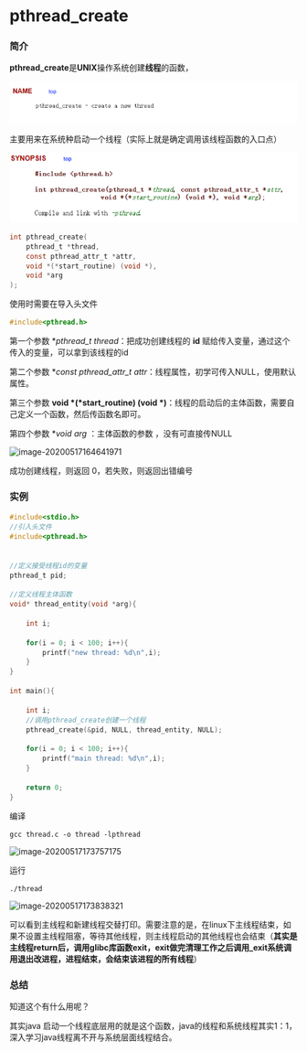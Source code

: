 # pthread_create

### 简介

**pthread_create**是**UNIX**操作系统创建**线程**的函数，

![image-20200517164448219](./NoteImg/image-20200517164448219.png)

主要用来在系统种启动一个线程（实际上就是确定调用该线程函数的入口点）

![image-20200517164654712](./NoteImg/image-20200517164654712.png)

```c
int pthread_create(
    pthread_t *thread, 
    const pthread_attr_t *attr,
    void *(*start_routine) (void *), 
    void *arg
);
```

使用时需要在导入头文件

```c
#include<pthread.h>
```

第一个参数 **pthread_t *thread**：把成功创建线程的 **id** 赋给传入变量，通过这个传入的变量，可以拿到该线程的id

第二个参数 **const pthread_attr_t *attr**：线程属性，初学可传入NULL，使用默认属性。

第三个参数 **void *(*start_routine) (void *)**：线程的启动后的主体函数，需要自己定义一个函数，然后传函数名即可。

第四个参数 **void *arg** ：主体函数的参数 ，没有可直接传NULL

![image-20200517164641971](https://gitee.com/Playwi0/MyImage/raw/master/NoteImage/image-20200517164641971.png)

成功创建线程，则返回 0，若失败，则返回出错编号



### 实例

```c
#include<stdio.h>
//引入头文件
#include<pthread.h>


//定义接受线程id的变量
pthread_t pid;

//定义线程主体函数
void* thread_entity(void *arg){
    
    int i;
    
    for(i = 0; i < 100; i++){
        printf("new thread: %d\n",i);
    }
}

int main(){
    
    int i;
    //调用pthread_create创建一个线程
    pthread_create(&pid, NULL, thread_entity, NULL);
    
    for(i = 0; i < 100; i++){
        printf("main thread: %d\n",i);
    }
    
    return 0;
}
```

编译

```shell
gcc thread.c -o thread -lpthread
```

![image-20200517173757175](https://gitee.com/Playwi0/MyImage/raw/master/NoteImage/image-20200517173757175.png)

运行

```shell
./thread
```

![image-20200517173838321](https://gitee.com/Playwi0/MyImage/raw/master/NoteImage/image-20200517173838321.png)

可以看到主线程和新建线程交替打印。需要注意的是，在linux下主线程结束，如果不设置主线程阻塞，等待其他线程，则主线程启动的其他线程也会结束（**其实是主线程return后，调用glibc库函数exit，exit做完清理工作之后调用_exit系统调用退出改进程，进程结束，会结束该进程的所有线程**）



### 总结

知道这个有什么用呢？

其实java 启动一个线程底层用的就是这个函数，java的线程和系统线程其实1：1，深入学习java线程离不开与系统层面线程结合。